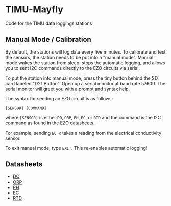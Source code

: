 # TIMU-Mayfly

Code for the TIMU data loggings stations

## Manual Mode / Calibration

By default, the stations will log data every five minutes. To calibrate and test the sensors, the station needs to be put into a "manual mode". Manual mode wakes the station from sleep, stops the automatic logging, and allows you to sent I2C commands directly to the EZO circuits via serial.

To put the station into manual mode, press the tiny button behind the SD card labeled "D21 Button".  Open up a serial monitor at baud rate 57600. The serial monitor will greet you with a prompt and syntax help.

The syntax for sending an EZO circuit is as follows:

    [SENSOR] [COMMAND]
    
where `[SENSOR]` is either `DO`, `ORP`, `PH`, `EC`, or `RTD` and the command is the I2C command as found in the EZO datasheets.

For example, sending `EC R` takes a reading from the electrical conductivity sensor.

To exit manual mode, type `EXIT`. This re-enables automatic logging!

## Datasheets

 - [DO](https://files.atlas-scientific.com/DO_EZO_Datasheet.pdf)
 - [ORP](https://files.atlas-scientific.com/ORP_EZO_Datasheet.pdf)
 - [PH](https://files.atlas-scientific.com/pH_EZO_Datasheet.pdf)
 - [EC](https://files.atlas-scientific.com/EC_EZO_Datasheet.pdf)
 - [RTD](https://files.atlas-scientific.com/EZO_RTD_Datasheet.pdf)


